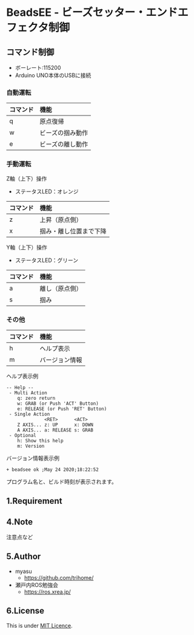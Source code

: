 # BeadsEE - ビーズセッター・エンドエフェクタ制御


## コマンド制御

- ボーレート:115200
- Arduino UNO本体のUSBに接続

### 自動運転

|コマンド|機能|
|:--|:--|
|q|原点復帰|
|w|ビーズの掴み動作|
|e|ビーズの離し動作|

### 手動運転

Z軸（上下）操作

- ステータスLED：オレンジ

|コマンド|機能|
|:--|:--|
|z|上昇（原点側）|
|x|掴み・離し位置まで下降|

Y軸（上下）操作

- ステータスLED：グリーン

|コマンド|機能|
|:--|:--|
|a|離し（原点側）|
|s|掴み|


### その他

|コマンド|機能|
|:--|:--|
|h|ヘルプ表示|
|m|バージョン情報|

ヘルプ表示例

```
-- Help --
 - Multi Action
    q: zero return
    w: GRAB (or Push 'ACT' Button)
    e: RELEASE (or Push 'RET' Button)
 - Single Action
              <RET>      <ACT>
    Z AXIS... z: UP      x: DOWN
    A AXIS... a: RELEASE s: GRAB
 - Optional
    h: Show this help
    m: Version
```

バージョン情報表示例

```
+ beadsee ok ;May 24 2020;18:22:52
```

プログラム名と、ビルド時刻が表示されます。


## 1.Requirement

## 4.Note

注意点など

## 5.Author

* myasu
  * https://github.com/trihome/
* 瀬戸内ROS勉強会
  * https://ros.xrea.jp/

## 6.License

This is under [MIT Licence](https://opensource.org/licenses/mit-license.php).
